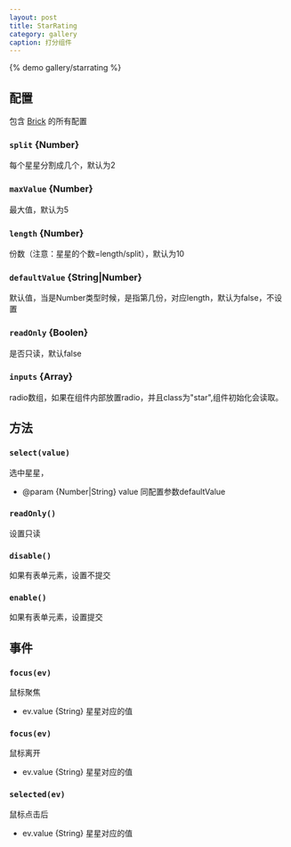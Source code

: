 ```yaml
---
layout: post
title: StarRating
category: gallery
caption: 打分组件
---
```


{% demo gallery/starrating %}

## 配置

包含 [Brick](/brix/core/brick) 的所有配置

### `split` {Number}

每个星星分割成几个，默认为2

### `maxValue` {Number}

最大值，默认为5

### `length` {Number}

份数（注意：星星的个数=length/split），默认为10

### `defaultValue` {String|Number}

默认值，当是Number类型时候，是指第几份，对应length，默认为false，不设置

### `readOnly` {Boolen}

是否只读，默认false

### `inputs` {Array}

radio数组，如果在组件内部放置radio，并且class为"star",组件初始化会读取。

## 方法

### `select(value)`

选中星星，

* @param  {Number|String} value 同配置参数defaultValue


### `readOnly()`

设置只读

### `disable()`

如果有表单元素，设置不提交

### `enable()`

如果有表单元素，设置提交

## 事件

### `focus(ev)`

鼠标聚焦

* ev.value {String} 星星对应的值

### `focus(ev)`

鼠标离开

* ev.value {String} 星星对应的值

### `selected(ev)`

鼠标点击后

* ev.value {String} 星星对应的值


